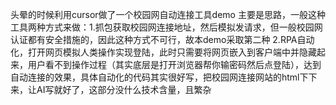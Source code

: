 头晕的时候利用cursor做了一个校园网自动连接工具demo
主要是思路，一般这种工具两种方式来做：1.抓包获取校园网连接地址，然后模拟发请求，但一般校园网认证都有安全措施的，因此这种方式不可行，故本demo采取第二种
2.RPA自动化，打开网页模拟人类操作实现登陆，此时只需要将网页嵌入到客户端中并隐藏起来，用户看不到操作过程（其实底层是打开浏览器帮你输密码然后点登陆），达到自动连接的效果，具体自动化的代码其实很好写，把校园网连接网站的html下下来，让AI写就好了，这部分没什么技术含量，且繁杂
